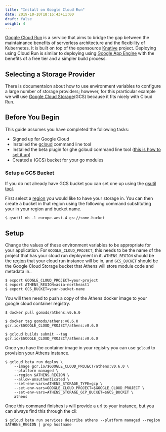 ```yaml
---
title: "Install on Google Cloud Run"
date: 2019-10-10T18:16:43+11:00
draft: false
weight: 4
---
```


[Google Cloud Run](https://cloud.google.com/run/) is a service that aims to bridge the gap between the maintainance benefits of serverless architecture and the flexibility of Kubernetes. It is built on top of the opensource [Knative](https://knative.dev/) project. Deploying using Cloud Run is similar to deploying using [Google App Engine](/install/install-on-gae) with the benefits of a free tier and a simpler build process.

## Selecting a Storage Provider

There is documentaion about how to use environment variables to configure a large number of storage providers; however, for this prarticular example we will use [Google Cloud Storage](https://cloud.google.com/storage/)(GCS) because it fits nicely with Cloud Run.

## Before You Begin

This guide assumes you have completed the following tasks:

- Signed up for Google Cloud
- Installed the [gcloud](https://cloud.google.com/sdk/install) command line tool
- Installed the beta plugin for ghe gcloud command line tool ([this is how to set it up](https://cloud.google.com/run/docs/setup))
- Created a (GCS) bucket for your go modules

### Setup a GCS Bucket

If you do not already have GCS bucket you can set one up using the [gsutil tool](https://cloud.google.com/storage/docs/gsutil).

First select a [region](https://cloud.google.com/about/locations/?tab=americas) you would like to have your storage in. You can then create a bucket in that region using the following command substituting your in your region and bucket name.

```console
$ gsutil mb -l europe-west-4 gs://some-bucket
```

## Setup

Change the values of these environment variables to be appropriate for your application. For `GOOGLE_CLOUD_PROJECT`, this needs to be the name of the project that has your cloud run deployment in it. `ATHENS_REGION` should be the [region](https://cloud.google.com/about/locations/?tab=americas) that your cloud run instance will be in, and `GCS_BUCKET` should be the Google Cloud Storage bucket that Athens will store module code and metadata in..

```console
$ export GOOGLE_CLOUD_PROJECT=your-project
$ export ATHENS_REGION=asia-northeast1
$ export GCS_BUCKET=your-bucket-name
```

You will then need to push a copy of the Athens docker image to your google cloud container registry.

```console
$ docker pull gomods/athens:v0.6.0

$ docker tag gomods/athens:v0.6.0 gcr.io/$GOOGLE_CLOUD_PROJECT/athens:v0.6.0

$ gcloud builds submit --tag gcr.io/$GOOGLE_CLOUD_PROJECT/athens:v0.6.0
```

Once you have the container image in your registry you can use `gcloud` to provision your Athens instance.

```console
$ gcloud beta run deploy \
    --image gcr.io/$GOOGLE_CLOUD_PROJECT/athens:v0.6.0 \
    --platform managed \
    --region $ATHENS_REGION \
    --allow-unauthenticated \
    --set-env-vars=ATHENS_STORAGE_TYPE=gcp \
    --set-env-vars=GOOGLE_CLOUD_PROJECT=$GOOGLE_CLOUD_PROJECT \
    --set-env-vars=ATHENS_STORAGE_GCP_BUCKET=$GCS_BUCKET \
    athens
```

Once this command finishes is will provide a url to your instance, but you can always find this through the cli:

```console
$ gcloud beta run services describe athens --platform managed --region $ATHENS_REGION | grep hostname
```
